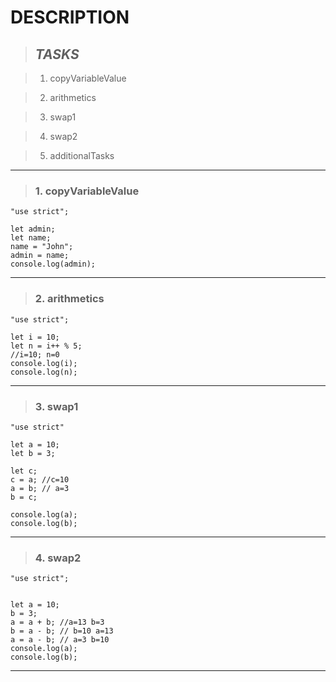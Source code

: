 # **DESCRIPTION**

>## *TASKS*

>1. copyVariableValue

>2. arithmetics

>3. swap1

>4. swap2

>5. additionalTasks
***

>### **1. copyVariableValue**
```
"use strict";

let admin;
let name;
name = "John";
admin = name;
console.log(admin);
```
***
>### **2. arithmetics**

```
"use strict";

let i = 10;
let n = i++ % 5;
//i=10; n=0
console.log(i);
console.log(n);
```
***
>### **3. swap1**

```
"use strict"

let a = 10;
let b = 3;

let c;
c = a; //c=10
a = b; // a=3
b = c;

console.log(a);
console.log(b);
```
***
>### **4. swap2**

```
"use strict";


let a = 10;
b = 3;
a = a + b; //a=13 b=3
b = a - b; // b=10 a=13
a = a - b; // a=3 b=10
console.log(a);
console.log(b);

```
***